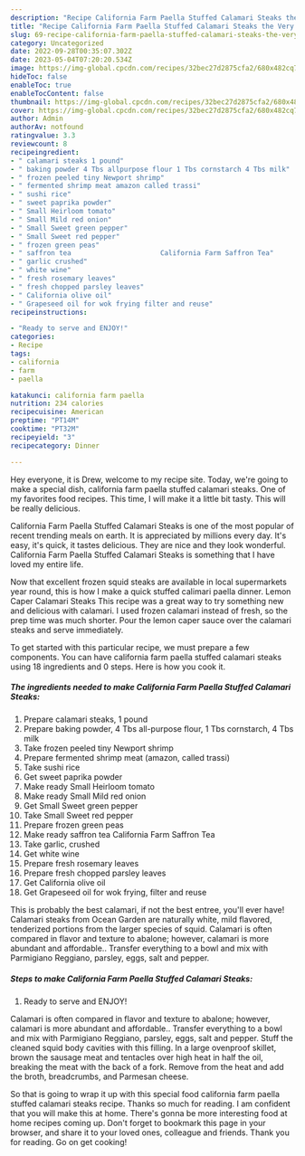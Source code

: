```yaml
---
description: "Recipe California Farm Paella Stuffed Calamari Steaks the Very Delicious"
title: "Recipe California Farm Paella Stuffed Calamari Steaks the Very Delicious"
slug: 69-recipe-california-farm-paella-stuffed-calamari-steaks-the-very-delicious
category: Uncategorized
date: 2022-09-28T00:35:07.302Z
date: 2023-05-04T07:20:20.534Z
image: https://img-global.cpcdn.com/recipes/32bec27d2875cfa2/680x482cq70/california-farm-paella-stuffed-calamari-steaks-recipe-main-photo.jpg
hideToc: false
enableToc: true
enableTocContent: false
thumbnail: https://img-global.cpcdn.com/recipes/32bec27d2875cfa2/680x482cq70/california-farm-paella-stuffed-calamari-steaks-recipe-main-photo.jpg
cover: https://img-global.cpcdn.com/recipes/32bec27d2875cfa2/680x482cq70/california-farm-paella-stuffed-calamari-steaks-recipe-main-photo.jpg
author: Admin
authorAv: notfound
ratingvalue: 3.3
reviewcount: 8
recipeingredient:
- " calamari steaks 1 pound"
- " baking powder 4 Tbs allpurpose flour 1 Tbs cornstarch 4 Tbs milk"
- " frozen peeled tiny Newport shrimp"
- " fermented shrimp meat amazon called trassi"
- " sushi rice"
- " sweet paprika powder"
- " Small Heirloom tomato"
- " Small Mild red onion"
- " Small Sweet green pepper"
- " Small Sweet red pepper"
- " frozen green peas"
- " saffron tea                      California Farm Saffron Tea"
- " garlic crushed"
- " white wine"
- " fresh rosemary leaves"
- " fresh chopped parsley leaves"
- " California olive oil"
- " Grapeseed oil for wok frying filter and reuse"
recipeinstructions:

- "Ready to serve and ENJOY!"
categories:
- Recipe
tags:
- california
- farm
- paella

katakunci: california farm paella 
nutrition: 234 calories
recipecuisine: American
preptime: "PT14M"
cooktime: "PT32M"
recipeyield: "3"
recipecategory: Dinner

---
```



Hey everyone, it is Drew, welcome to my recipe site. Today, we're going to make a special dish, california farm paella stuffed calamari steaks. One of my favorites food recipes. This time, I will make it a little bit tasty. This will be really delicious.

California Farm Paella Stuffed Calamari Steaks is one of the most popular of recent trending meals on earth. It is appreciated by millions every day. It's easy, it's quick, it tastes delicious. They are nice and they look wonderful. California Farm Paella Stuffed Calamari Steaks is something that I have loved my entire life.

Now that excellent frozen squid steaks are available in local supermarkets year round, this is how I make a quick stuffed calimari paella dinner. Lemon Caper Calamari Steaks This recipe was a great way to try something new and delicious with calamari. I used frozen calamari instead of fresh, so the prep time was much shorter. Pour the lemon caper sauce over the calamari steaks and serve immediately.


To get started with this particular recipe, we must prepare a few components. You can have california farm paella stuffed calamari steaks using 18 ingredients and 0 steps. Here is how you cook it.

<!--inarticleads1-->

##### The ingredients needed to make California Farm Paella Stuffed Calamari Steaks:

1. Prepare  calamari steaks, 1 pound
1. Prepare  baking powder, 4 Tbs all-purpose flour, 1 Tbs cornstarch, 4 Tbs milk
1. Take  frozen peeled tiny Newport shrimp
1. Prepare  fermented shrimp meat (amazon, called trassi)
1. Take  sushi rice
1. Get  sweet paprika powder
1. Make ready  Small Heirloom tomato
1. Make ready  Small Mild red onion
1. Get  Small Sweet green pepper
1. Take  Small Sweet red pepper
1. Prepare  frozen green peas
1. Make ready  saffron tea                      California Farm Saffron Tea
1. Take  garlic, crushed
1. Get  white wine
1. Prepare  fresh rosemary leaves
1. Prepare  fresh chopped parsley leaves
1. Get  California olive oil
1. Get  Grapeseed oil for wok frying, filter and reuse


This is probably the best calamari, if not the best entree, you&#39;ll ever have! Calamari steaks from Ocean Garden are naturally white, mild flavored, tenderized portions from the larger species of squid. Calamari is often compared in flavor and texture to abalone; however, calamari is more abundant and affordable.. Transfer everything to a bowl and mix with Parmigiano Reggiano, parsley, eggs, salt and pepper. 

<!--inarticleads2-->

##### Steps to make California Farm Paella Stuffed Calamari Steaks:


1. Ready to serve and ENJOY!

Calamari is often compared in flavor and texture to abalone; however, calamari is more abundant and affordable.. Transfer everything to a bowl and mix with Parmigiano Reggiano, parsley, eggs, salt and pepper. Stuff the cleaned squid body cavities with this filling. In a large ovenproof skillet, brown the sausage meat and tentacles over high heat in half the oil, breaking the meat with the back of a fork. Remove from the heat and add the broth, breadcrumbs, and Parmesan cheese. 

So that is going to wrap it up with this special food california farm paella stuffed calamari steaks recipe. Thanks so much for reading. I am confident that you will make this at home. There's gonna be more interesting food at home recipes coming up. Don't forget to bookmark this page in your browser, and share it to your loved ones, colleague and friends. Thank you for reading. Go on get cooking!
